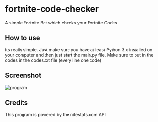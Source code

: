# fortnite-code-checker
A simple Fortnite Bot which checks your Fortnite Codes.

## How to use
Its really simple. Just make sure you have at least Python 3.x installed on your computer and then just start the main.py file. Make sure to put in the codes in the codes.txt file (every line one code)

## Screenshot

![program](https://i.imgur.com/45SiJIy.png)

## Credits
This program is powered by the nitestats.com API
